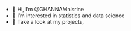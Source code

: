 - 👋 Hi, I’m @GHANNAMnisrine
- 👀 I’m interested in statistics and data science
- 🌱 Take a look at my projects, 

<!---
GHANNAMnisrine/GHANNAMnisrine is a ✨ special ✨ repository because its `README.md` (this file) appears on your GitHub profile.
You can click the Preview link to take a look at your changes.
--->
